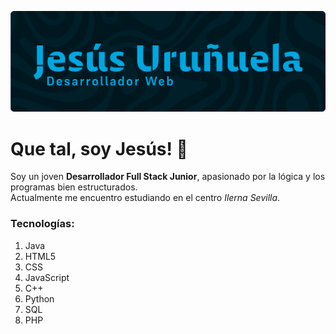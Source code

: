 ![Banner_Perfil](github_banner.png)
# Que tal, soy Jesús! 👋

Soy un joven **Desarrollador Full Stack Junior**, apasionado por la lógica y los programas bien estructurados.
<br>
Actualmente me encuentro estudiando en el centro *Ilerna Sevilla*.

### Tecnologías:
1. Java
2. HTML5
3. CSS
4. JavaScript
5. C++
6. Python
7. SQL
8. PHP

<!--
**JesusUruGar/JesusUruGar** is a ✨ _special_ ✨ repository because its `README.md` (this file) appears on your GitHub profile.

Here are some ideas to get you started:

- 🔭 I’m currently working on ...
- 🌱 I’m currently learning ...
- 👯 I’m looking to collaborate on ...
- 🤔 I’m looking for help with ...
- 💬 Ask me about ...
- 📫 How to reach me: ...
- 😄 Pronouns: ...
- ⚡ Fun fact: ...
-->
